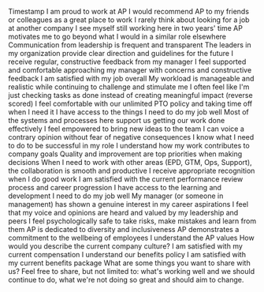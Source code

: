 Timestamp
I am proud to work at AP
I would recommend AP to my friends or colleagues as a great place to work
I rarely think about looking for a job at another company
I see myself still working here in two years' time
AP motivates me to go beyond what I would in a similar role elsewhere
Communication from leadership is frequent and transparent
The leaders in my organization provide clear direction and guidelines for the future
I receive regular, constructive feedback from my manager
I feel supported and comfortable approaching my manager with concerns and constructive feedback
I am satisfied with my job overall
My workload is manageable and realistic while continuing to challenge and stimulate me
I often feel like I'm just checking tasks as done instead of creating meaningful impact (reverse scored)
I feel comfortable with our unlimited PTO policy and taking time off when I need it
I have access to the things I need to do my job well
Most of the systems and processes here support us getting our work done effectively
I feel empowered to bring new ideas to the team
I can voice a contrary opinion without fear of negative consequences
I know what I need to do to be successful in my role
I understand how my work contributes to company goals
Quality and improvement are top priorities when making decisions
When I need to work with other areas (EPD, GTM, Ops, Support), the collaboration is smooth and productive
I receive appropriate recognition when I do good work
I am satisfied with the current performance review process and career progression
I have access to the learning and development I need to do my job well
My manager (or someone in management) has shown a genuine interest in my career aspirations
I feel that my voice and opinions are heard and valued by my leadership and peers
I feel psychologically safe to take risks, make mistakes and learn from them
AP is dedicated to diversity and inclusiveness
AP demonstrates a commitment to the wellbeing of employees
I understand the AP values
How would you describe the current company culture?
I am satisfied with my current compensation
I understand our benefits policy
I am satisfied with my current benefits package
What are some things you want to share with us? Feel free to share, but not limited to: what's working well and we should continue to do, what we're not doing so great and should aim to change.
